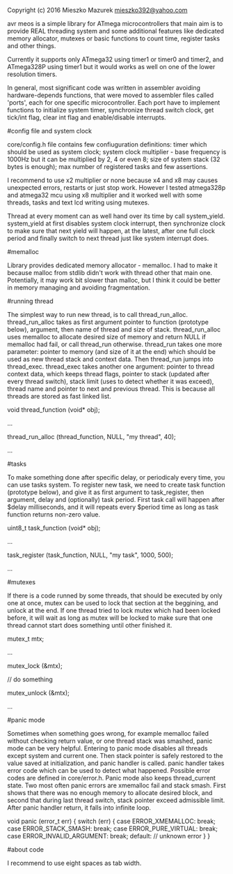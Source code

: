 Copyright (c) 2016 Mieszko Mazurek
mieszko392@yahoo.com

avr meos is a simple library for ATmega microcontrollers that main aim is to
provide REAL threading system and some additional features like dedicated memory 
allocator, mutexes or basic functions to count time, register tasks and
other things.

Currently it supports only ATmega32 using timer1 or timer0 and timer2, and ATmega328P
using timer1 but it would works as well on one of the lower resolution timers.

In general, most significant code was written in assembler avoiding hardware-depends 
functions, that were moved to assembler files called 'ports', each for one specific
microcontroller.
Each port have to implement functions to initialize system timer, synchronize
thread switch clock, get tick/int flag, clear int flag and enable/disable interrupts.

#config file and system clock

core/config.h file contains few confiuguration definitions: timer which should be 
used as system clock; system clock multiplier - base frequency is 1000Hz 
but it can be multiplied by 2, 4 or even 8; size of system stack (32 bytes is enough);
max number of registered tasks and few assertions.

I recommend to use x2 multiplier or none because x4 and x8 may causes unexpected
errors, restarts or just stop work. However I tested atmega328p and atmega32 mcu 
using x8 multiplier and it worked well with some threads, tasks and text lcd 
writing using mutexes. 

Thread at every moment can as well hand over its time by call system_yield. 
system_yield at first disables system clock interrupt, then synchronize clock to 
make sure that next yield will happen, at the latest, after one full clock period
and finally switch to next thread just like system interrupt does.

#memalloc

Library provides dedicated memory allocator - memalloc. I had to make
it because malloc from stdlib didn't work with thread other that main one.
Potentially, it may work bit slower than malloc, but I think it could be
better in memory managing and avoiding fragmentation.

#running thread

The simplest way to run new thread, is to call thread_run_alloc. thread_run_alloc 
takes as first argument pointer to function (prototype below), argument,
then name of thread and size of stack. thread_run_alloc uses memalloc to
allocate desired size of memory and return NULL if memalloc had fail, or
call thread_run otherwise. thread_run takes one more parameter: 
pointer to memory (and size of it at the end) which should be used as new thread stack
and context data. Then thread_run jumps into thread_exec.
thread_exec takes another one argument: pointer to thread context data, 
which keeps thread flags, pointer to stack (updated after every thread switch),
stack limit (uses to detect whether it was exceed), thread name and pointer to next
and previous thread. This is because all threads are stored as fast linked list.

void thread_function (void* obj);

...

thread_run_alloc (thread_function, NULL, "my thread", 40);

...

#tasks

To make something done after specific delay, or periodicaly every time, you can
use tasks system. To register new task, we need to create task function (prototype below),
and give it as first argument to task_register, then argument, delay and
(optionally) task period. First task call will happen after $delay milliseconds,
and it will repeats every $period time as long as task function returns non-zero value.

uint8_t task_function (void* obj);

...

task_register (task_function, NULL, "my task", 1000, 500);

...

#mutexes

If there is a code runned by some threads, that should be executed by only one at once,
mutex can be used to lock that section at the beggining, and unlock at the end.
If one thread tried to lock mutex which had been locked before, it will wait as long as
mutex will be locked to make sure that one thread cannot start does something until
other finished it.

mutex_t mtx;

...

mutex_lock (&mtx);

// do something

mutex_unlock (&mtx);

...

#panic mode

Sometimes when something goes wrong, for example memalloc failed without checking return
value, or one thread stack was smashed, panic mode can be very helpful. Entering to
panic mode disables all threads except system and current one. Then stack pointer is
safely restored to the value saved at initialization, and panic handler is called.
panic handler takes error code which can be used to detect what happened. Possible error 
codes are defined in core/error.h. Panic mode also keeps thread_current state. 
Two most often panic errors are xmemalloc fail and stack smash. First shows that there 
was no enough memory to allocate desired block, and second that during last thread switch, 
stack pointer exceed admissible limit. After panic handler return, it falls into infinite loop.

void panic (error_t err)
{
	switch (err) {
	case ERROR_XMEMALLOC: break;
	case ERROR_STACK_SMASH: break;
	case ERROR_PURE_VIRTUAL: break;
	case ERROR_INVALID_ARGUMENT: break;
	default:
		// unknown error
	}
}

#about code

I recommend to use eight spaces as tab width.
